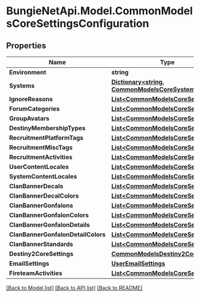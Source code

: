 
# BungieNetApi.Model.CommonModelsCoreSettingsConfiguration

## Properties

Name | Type | Description | Notes
------------ | ------------- | ------------- | -------------
**Environment** | **string** |  | [optional] 
**Systems** | [**Dictionary&lt;string, CommonModelsCoreSystem&gt;**](CommonModelsCoreSystem.md) |  | [optional] 
**IgnoreReasons** | [**List&lt;CommonModelsCoreSetting&gt;**](CommonModelsCoreSetting.md) |  | [optional] 
**ForumCategories** | [**List&lt;CommonModelsCoreSetting&gt;**](CommonModelsCoreSetting.md) |  | [optional] 
**GroupAvatars** | [**List&lt;CommonModelsCoreSetting&gt;**](CommonModelsCoreSetting.md) |  | [optional] 
**DestinyMembershipTypes** | [**List&lt;CommonModelsCoreSetting&gt;**](CommonModelsCoreSetting.md) |  | [optional] 
**RecruitmentPlatformTags** | [**List&lt;CommonModelsCoreSetting&gt;**](CommonModelsCoreSetting.md) |  | [optional] 
**RecruitmentMiscTags** | [**List&lt;CommonModelsCoreSetting&gt;**](CommonModelsCoreSetting.md) |  | [optional] 
**RecruitmentActivities** | [**List&lt;CommonModelsCoreSetting&gt;**](CommonModelsCoreSetting.md) |  | [optional] 
**UserContentLocales** | [**List&lt;CommonModelsCoreSetting&gt;**](CommonModelsCoreSetting.md) |  | [optional] 
**SystemContentLocales** | [**List&lt;CommonModelsCoreSetting&gt;**](CommonModelsCoreSetting.md) |  | [optional] 
**ClanBannerDecals** | [**List&lt;CommonModelsCoreSetting&gt;**](CommonModelsCoreSetting.md) |  | [optional] 
**ClanBannerDecalColors** | [**List&lt;CommonModelsCoreSetting&gt;**](CommonModelsCoreSetting.md) |  | [optional] 
**ClanBannerGonfalons** | [**List&lt;CommonModelsCoreSetting&gt;**](CommonModelsCoreSetting.md) |  | [optional] 
**ClanBannerGonfalonColors** | [**List&lt;CommonModelsCoreSetting&gt;**](CommonModelsCoreSetting.md) |  | [optional] 
**ClanBannerGonfalonDetails** | [**List&lt;CommonModelsCoreSetting&gt;**](CommonModelsCoreSetting.md) |  | [optional] 
**ClanBannerGonfalonDetailColors** | [**List&lt;CommonModelsCoreSetting&gt;**](CommonModelsCoreSetting.md) |  | [optional] 
**ClanBannerStandards** | [**List&lt;CommonModelsCoreSetting&gt;**](CommonModelsCoreSetting.md) |  | [optional] 
**Destiny2CoreSettings** | [**CommonModelsDestiny2CoreSettings**](CommonModelsDestiny2CoreSettings.md) |  | [optional] 
**EmailSettings** | [**UserEmailSettings**](UserEmailSettings.md) |  | [optional] 
**FireteamActivities** | [**List&lt;CommonModelsCoreSetting&gt;**](CommonModelsCoreSetting.md) |  | [optional] 

[[Back to Model list]](../README.md#documentation-for-models)
[[Back to API list]](../README.md#documentation-for-api-endpoints)
[[Back to README]](../README.md)

